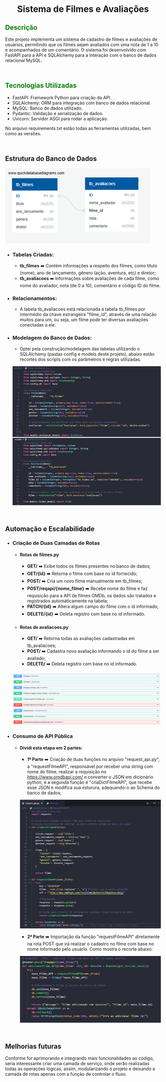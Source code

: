 # <center>Sistema de Filmes e Avaliações

## <font color="green">Descrição</font>
<p>Este projeto implementa um sistema de cadastro de filmes e avaliações de usuários, permitindo que os filmes sejam avaliados com uma nota de 1 a 10 e acompanhados de um comentário. O sistema foi desenvolvido com FastAPI para a API e SQLAlchemy para a interação com o banco de dados relacional MySQL.</p>
<br>

## <font color="green">Tecnologias Utilizadas</font>
- FastAPI: Framework Python para criação da API.
- SQLAlchemy: ORM para integração com banco de dados relacional.
- MySQL: Banco de dados utilizado.
- Pydantic: Validação e serialização de dados.
- Uvicorn: Servidor ASGI para rodar a aplicação.
  
No arquivo requirements.txt estão todas as ferramentas utilizadas, bem como as versões.

<br>


## Estrutura do Banco de Dados

![Exemplo de Diagrama](img/relacao_db.png)

- ### Tabelas Criadas:
  - <strong>tb_filmes</strong> ➡️ Contém informações a respeito dos filmes, como título (nome), ano de lançamento, gênero (ação, aventura, etc) e diretor;
  - <strong>tb_avaliacoes</strong> ➡️ Informações sobre avaliações de cada filme, como nome do avaliador, nota (de 0 a 10), comentário e código ID do filme.

- ### Relacionamentos:
  - A tabela tb_avaliacoes está relacionada à tabela tb_filmes por intermédio da chave estrangeira "filme_id", através de uma relação muitos para um, ou seja, um filme pode ter diversas avaliações conectadas a ele.

- ### Modelagem do Banco de Dados:
  - Optei pela construção/modelagem das tabelas utilizando o SQLAlchemy (pastas config e models deste projeto), abaixo estão recortes dos scripts com os parâmetros e regras utilizadas.
  
   ![modelagem de tb_filmes](img/modelagem_tb_filmes.png)
   ![modelagem de tb_avaliacoes](img/modelagem_tb_avaliacoes.png)

<br>

## Automação e Escalabilidade
- ### Criação de Duas Camadas de Rotas
  - #### Rotas de filmes.py
    - <strong>GET/</strong> ➡️ Exibe todos os filmes presentes no banco de dados;
    - <strong>GET/{id}</strong> ➡️ Retorna o filme com base no id fornecido;
    - <strong>POST/</strong> ➡️ Cria um novo filme manualmente em tb_filmes;
    - <strong>POST/reqapi/{nome_filme}</strong> ➡️ Recebe nome do filme e faz requisição para a API de filmes OMDb, os dados são tratados e registrados automáticamente na tabela;
    - <strong>PATCH/{id}</strong> ➡️ Altera algum campo do filme com o id informado;
    - <strong>DELETE/{id}</strong> ➡️ Deleta registro com base no id informado.
  - #### Rotas de avaliacoes.py
    - <strong>GET/</strong> ➡️ Retorna todas as avaliações cadastradas em tb_avaliacoes;
    - <strong>POST/</strong> ➡️ Cadastra nova avaliação informando o id do filme a ser avaliado;
    - <strong>DELETE/</strong> ➡️ Deleta registro com base no id informado.
   
   ![fastAPI/doc](img/fastapi_doc.png)
 

- ### Consumo de API Pública 
  - #### Dividi esta etapa em 2 partes:
    - <strong>1ª Parte</strong> ➡️ Criação de duas funções no arquivo "request_api.py", a "requestFilmeAPI", responsável por receber uma string com nome do filme, realizar a requisição no https://www.omdbapi.com/ e converter o JSON em dicionário python, e a segunda função é "criaDictFilmeAPI", que recebe esse JSON e modifica sua esturura, adequando-o ao Schema do banco de dados;
   
    ![fastAPI/doc](img/request_api.png)
    - <strong>2ª Parte</strong> ➡️ Importação da função "requestFilmeAPI" diretamente na rota POST que irá realizar o cadastro no filme com base no nome informado pelo usuário. Como mostra o recorte abaixo:
    
    ![fastAPI/doc](img/post_requisicao_api.png)

<br>

## Melhorias futuras
Conforme for aprimorando e integrando mais funcionalidades ao código, seria interessante criar uma camada de serviço, onde serão realizadas todas as operações lógicas, assim, modularizando o projeto e deixando a camada de rotas apenas com a função de controlar o fluxo.
